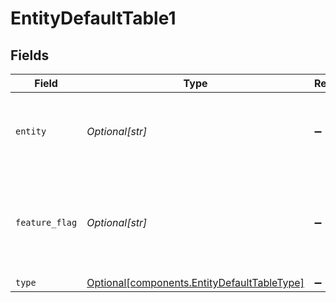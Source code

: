 # EntityDefaultTable1


## Fields

| Field                                                                                            | Type                                                                                             | Required                                                                                         | Description                                                                                      | Example                                                                                          |
| ------------------------------------------------------------------------------------------------ | ------------------------------------------------------------------------------------------------ | ------------------------------------------------------------------------------------------------ | ------------------------------------------------------------------------------------------------ | ------------------------------------------------------------------------------------------------ |
| `entity`                                                                                         | *Optional[str]*                                                                                  | :heavy_minus_sign:                                                                               | URL-friendly identifier for the entity schema                                                    | contact                                                                                          |
| `feature_flag`                                                                                   | *Optional[str]*                                                                                  | :heavy_minus_sign:                                                                               | This dropdown item should only be active when the feature flag is enabled                        | FF_MY_FEATURE_FLAG                                                                               |
| `type`                                                                                           | [Optional[components.EntityDefaultTableType]](../../models/components/entitydefaulttabletype.md) | :heavy_minus_sign:                                                                               | N/A                                                                                              |                                                                                                  |